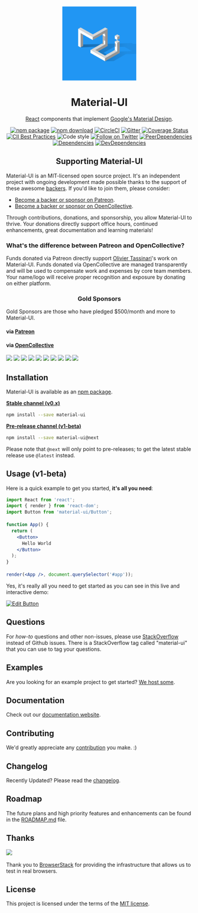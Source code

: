 <p align="center">
  <a href="https://material-ui-next.com/" target="_blank"><img width="200" src="/static/brand.png" alt="Material-UI logo"></a></p>
</p>

<h1 align="center">Material-UI</h1>

<div align="center">

[React](http://facebook.github.io/react/) components that implement [Google's Material Design](https://www.google.com/design/spec/material-design/introduction.html).

[![npm package](https://img.shields.io/npm/v/material-ui/next.svg)](https://www.npmjs.org/package/material-ui)
[![npm download](https://img.shields.io/npm/dm/material-ui.svg)](https://www.npmjs.org/package/material-ui)
[![CircleCI](https://img.shields.io/circleci/project/github/mui-org/material-ui/v1-beta.svg)](https://circleci.com/gh/mui-org/material-ui/tree/v1-beta)
[![Gitter](https://img.shields.io/badge/gitter-join%20chat-f81a65.svg)](https://gitter.im/callemall/material-ui?utm_source=badge&utm_medium=badge&utm_campaign=pr-badge&utm_content=badge)
[![Coverage Status](https://img.shields.io/codecov/c/github/mui-org/material-ui/v1-beta.svg)](https://codecov.io/gh/mui-org/material-ui/branch/v1-beta)
[![CII Best Practices](https://bestpractices.coreinfrastructure.org/projects/1320/badge)](https://bestpractices.coreinfrastructure.org/projects/1320)
![Code style](https://img.shields.io/badge/code_style-prettier-ff69b4.svg)
[![Follow on Twitter](https://img.shields.io/twitter/follow/MaterialUI.svg?label=follow+Material-UI)](https://twitter.com/MaterialUI)
[![PeerDependencies](https://img.shields.io/david/peer/mui-org/material-ui.svg)](https://david-dm.org/mui-org/material-ui#info=peerDependencies&view=list)
[![Dependencies](https://img.shields.io/david/mui-org/material-ui.svg)](https://david-dm.org/mui-org/material-ui)
[![DevDependencies](https://img.shields.io/david/dev/mui-org/material-ui.svg)](https://david-dm.org/mui-org/material-ui#info=devDependencies&view=list)

</div>

<h2 align="center">Supporting Material-UI</h2>

Material-UI is an MIT-licensed open source project. It's an independent project with ongoing development made possible thanks to the support of these awesome [backers](/BACKERS.md). If you'd like to join them, please consider:
- [Become a backer or sponsor on Patreon](https://www.patreon.com/oliviertassinari).
- [Become a backer or sponsor on OpenCollective](https://opencollective.com/material-ui).

Through contributions, donations, and sponsorship, you allow Material-UI to thrive.
Your donations directly support office hours, continued enhancements, great documentation and learning materials!

### What's the difference between Patreon and OpenCollective?

Funds donated via Patreon directly support [Olivier Tassinari](https://github.com/oliviertassinari)'s work on Material-UI.
Funds donated via OpenCollective are managed transparently and will be used to compensate work and expenses by core team members.
Your name/logo will receive proper recognition and exposure by donating on either platform.

<h3 align="center">Gold Sponsors</h3>

Gold Sponsors are those who have pledged $500/month and more to Material-UI.

#### via [Patreon](https://www.patreon.com/oliviertassinari)

#### via [OpenCollective](https://opencollective.com/material-ui)

<a href="https://opencollective.com/material-ui/tiers/gold-sponsors/0/website" target="_blank"><img src="https://opencollective.com/material-ui/tiers/gold-sponsors/0/avatar.svg"></a>
<a href="https://opencollective.com/material-ui/tiers/gold-sponsors/1/website" target="_blank"><img src="https://opencollective.com/material-ui/tiers/gold-sponsors/1/avatar.svg"></a>
<a href="https://opencollective.com/material-ui/tiers/gold-sponsors/2/website" target="_blank"><img src="https://opencollective.com/material-ui/tiers/gold-sponsors/2/avatar.svg"></a>
<a href="https://opencollective.com/material-ui/tiers/gold-sponsors/3/website" target="_blank"><img src="https://opencollective.com/material-ui/tiers/gold-sponsors/3/avatar.svg"></a>
<a href="https://opencollective.com/material-ui/tiers/gold-sponsors/4/website" target="_blank"><img src="https://opencollective.com/material-ui/tiers/gold-sponsors/4/avatar.svg"></a>
<a href="https://opencollective.com/material-ui/tiers/gold-sponsors/5/website" target="_blank"><img src="https://opencollective.com/material-ui/tiers/gold-sponsors/5/avatar.svg"></a>
<a href="https://opencollective.com/material-ui/tiers/gold-sponsors/6/website" target="_blank"><img src="https://opencollective.com/material-ui/tiers/gold-sponsors/6/avatar.svg"></a>
<a href="https://opencollective.com/material-ui/tiers/gold-sponsors/7/website" target="_blank"><img src="https://opencollective.com/material-ui/tiers/gold-sponsors/7/avatar.svg"></a>
<a href="https://opencollective.com/material-ui/tiers/gold-sponsors/8/website" target="_blank"><img src="https://opencollective.com/material-ui/tiers/gold-sponsors/8/avatar.svg"></a>
<a href="https://opencollective.com/material-ui/tiers/gold-sponsors/9/website" target="_blank"><img src="https://opencollective.com/material-ui/tiers/gold-sponsors/9/avatar.svg"></a>

## Installation

Material-UI is available as an [npm package](https://www.npmjs.org/package/material-ui).

**[Stable channel (v0.x)](http://material-ui.com/)**
```sh
npm install --save material-ui
```

**[Pre-release channel (v1-beta)](https://material-ui-next.com/)**
```sh
npm install --save material-ui@next
```

Please note that `@next` will only point to pre-releases; to get the latest stable release use `@latest` instead.

## Usage (v1-beta)

Here is a quick example to get you started, **it's all you need**:

```jsx
import React from 'react';
import { render } from 'react-dom';
import Button from 'material-ui/Button';

function App() {
  return (
    <Button>
      Hello World
    </Button>
  );
}

render(<App />, document.querySelector('#app'));
```

Yes, it's really all you need to get started as you can see in this live and interactive demo:

[![Edit Button](https://codesandbox.io/static/img/play-codesandbox.svg)](https://codesandbox.io/s/4j7m47vlm4)

## Questions

For *how-to* questions and other non-issues,
please use [StackOverflow](http://stackoverflow.com/questions/tagged/material-ui)
instead of Github issues. There is a StackOverflow tag called "material-ui"
that you can use to tag your questions.

## Examples

Are you looking for an example project to get started?
[We host some](https://github.com/mui-org/material-ui/blob/v1-beta/docs/src/pages/getting-started/example-projects.md).

## Documentation

Check out our [documentation website](https://material-ui-next.com/).

## Contributing

We'd greatly appreciate any [contribution](/CONTRIBUTING.md) you make. :)

## Changelog

Recently Updated?
Please read the [changelog](https://github.com/mui-org/material-ui/releases).

## Roadmap

The future plans and high priority features and enhancements can be found in the [ROADMAP.md](/ROADMAP.md) file.

## Thanks

[<img src="https://www.browserstack.com/images/mail/browserstack-logo-footer.png" width="120">](https://www.browserstack.com/)

Thank you to [BrowserStack](https://www.browserstack.com/) for providing the infrastructure that allows us to test in real browsers.

## License

This project is licensed under the terms of the
[MIT license](/LICENSE).
